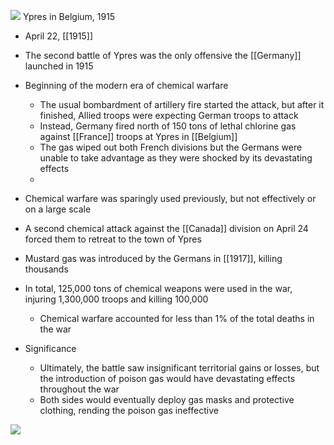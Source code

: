 
![](https://cdn.britannica.com/81/64281-004-55B31ED4/Ypres-Belgium.jpg?s=1500x700&q=85)
Ypres in Belgium, 1915

- April 22, [[1915]]
- The second battle of Ypres was the only offensive the [[Germany]] launched in 1915
- Beginning of the modern era of chemical warfare
	- The usual bombardment of artillery fire started the attack, but after it finished, Allied troops were expecting German troops to attack
	- Instead, Germany fired north of 150 tons of lethal chlorine gas against [[France]] troops at Ypres in [[Belgium]]
	- The gas wiped out both French divisions but the Germans were unable to take advantage as they were shocked by its devastating effects
	- 
- Chemical warfare was sparingly used previously, but not effectively or on a large scale
- A second chemical attack against the [[Canada]] division on April 24 forced them to retreat to the town of Ypres
- Mustard gas was introduced by the Germans in [[1917]], killing thousands
- In total, 125,000 tons of chemical weapons were used in the war, injuring 1,300,000 troops and killing 100,000
	- Chemical warfare accounted for less than 1% of the total deaths in the war

- Significance
	- Ultimately, the battle saw insignificant territorial gains or losses, but the introduction of poison gas would have devastating effects throughout the war
	- Both sides would eventually deploy gas masks and protective clothing, rending the poison gas ineffective 

![](https://upload.wikimedia.org/wikipedia/commons/f/f3/RJB18_%E2%80%93_Ypernbogen.jpg)
